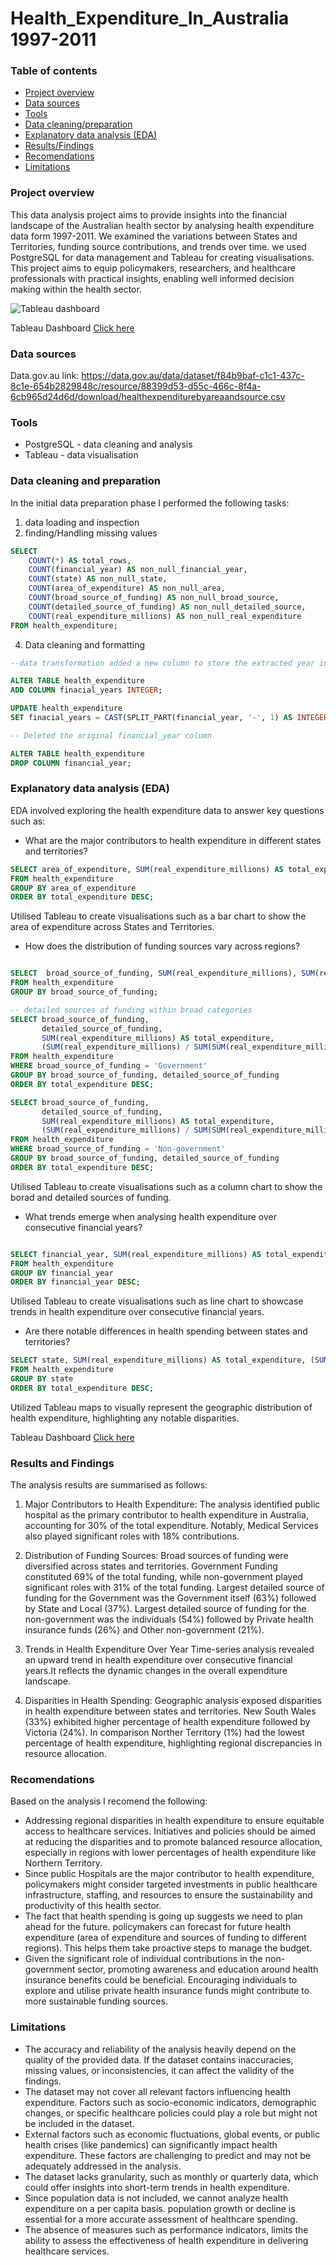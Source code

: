 # Health_Expenditure_In_Australia 1997-2011

### Table of contents

- [Project overview](#project-overview)
- [Data sources](-data-sources)
- [Tools](#tools)
- [Data cleaning/preparation](#data-cleaning-and-preparation)
- [Explanatory data analysis (EDA)](#explanatory-data-analysis-EDA)
- [Results/Findings](#results-and-findings)
- [Recomendations](#recomendations)
- [Limitations](#limitations)

### Project overview
This data analysis project aims to provide insights into the financial landscape of the Australian health sector by analysing health expenditure data form 1997-2011. We examined the variations between States and Territories, funding source contributions, and trends over time. we used PostgreSQL for data management and Tableau for creating visualisations. This project aims to equip policymakers, researchers, and healthcare professionals with practical insights, enabling well informed decision making within the health sector.

![Tableau dashboard](https://github.com/Sinthuya/Health_Expenditure_In_Australia-1997-2011/assets/150496788/12188552-9dcb-473f-a320-e9ae45099271)


Tableau Dashboard [Click here](https://public.tableau.com/app/profile/sinthuya.sivasubramaniam/viz/HealthExpenditureInAustralia1997-2011/Dashboard1)

### Data sources
Data.gov.au link: https://data.gov.au/data/dataset/f84b9baf-c1c1-437c-8c1e-654b2829848c/resource/88399d53-d55c-466c-8f4a-6cb965d24d6d/download/healthexpenditurebyareaandsource.csv

### Tools
- PostgreSQL - data cleaning and analysis
- Tableau - data visualisation

### Data cleaning and preparation
In the initial data preparation phase I performed the following tasks:
1. data loading and inspection
2. finding/Handling missing values
```Sql
SELECT
    COUNT(*) AS total_rows,
    COUNT(financial_year) AS non_null_financial_year,
    COUNT(state) AS non_null_state,
    COUNT(area_of_expenditure) AS non_null_area,
    COUNT(broad_source_of_funding) AS non_null_broad_source,
    COUNT(detailed_source_of_funding) AS non_null_detailed_source,
    COUNT(real_expenditure_millions) AS non_null_real_expenditure
FROM health_expenditure;
```
4. Data cleaning and formatting

```Sql
--data transformation added a new column to store the extracted year information

ALTER TABLE health_expenditure
ADD COLUMN finacial_years INTEGER;

UPDATE health_expenditure
SET finacial_years = CAST(SPLIT_PART(financial_year, '-', 1) AS INTEGER);

-- Deleted the original financial_year column

ALTER TABLE health_expenditure
DROP COLUMN financial_year;

```

### Explanatory data analysis (EDA)
EDA involved exploring the health expenditure data to answer key questions such as:
- What are the major contributors to health expenditure in different states and territories?
```Sql
SELECT area_of_expenditure, SUM(real_expenditure_millions) AS total_expenditure, (SUM(real_expenditure_millions) / SUM(SUM(real_expenditure_millions)) OVER ()) * 100 AS percentage_contribution
FROM health_expenditure
GROUP BY area_of_expenditure
ORDER BY total_expenditure DESC;
```

Utilised Tableau to create visualisations such as a bar chart to show the area of expenditure across States and Territories.

- How does the distribution of funding sources vary across regions?
```Sql

SELECT  broad_source_of_funding, SUM(real_expenditure_millions), SUM(real_expenditure_millions) * 100.0 / SUM(SUM(real_expenditure_millions)) OVER() AS percentage
FROM health_expenditure
GROUP BY broad_source_of_funding;
```

```Sql
-- detailed sources of funding within broad categories
SELECT broad_source_of_funding,
       detailed_source_of_funding,
       SUM(real_expenditure_millions) AS total_expenditure,
	   (SUM(real_expenditure_millions) / SUM(SUM(real_expenditure_millions)) OVER ()) * 100 AS percentage_contribution
FROM health_expenditure
WHERE broad_source_of_funding = 'Government'
GROUP BY broad_source_of_funding, detailed_source_of_funding
ORDER BY total_expenditure DESC;

SELECT broad_source_of_funding,
       detailed_source_of_funding,
       SUM(real_expenditure_millions) AS total_expenditure,
	   (SUM(real_expenditure_millions) / SUM(SUM(real_expenditure_millions)) OVER ()) * 100 AS percentage_contribution
FROM health_expenditure
WHERE broad_source_of_funding = 'Non-government'
GROUP BY broad_source_of_funding, detailed_source_of_funding
ORDER BY total_expenditure DESC;
```

Utilised Tableau to create visualisations such as a column chart to show the borad and detailed sources of funding.

- What trends emerge when analysing health expenditure over consecutive financial years?
```Sql

SELECT financial_year, SUM(real_expenditure_millions) AS total_expenditure
FROM health_expenditure
GROUP BY financial_year
ORDER BY financial_year DESC;
```
Utilised Tableau to create visualisations such as line chart to showcase trends in health expenditure over consecutive financial years.

  
- Are there notable differences in health spending between states and territories?
```Sql
SELECT state, SUM(real_expenditure_millions) AS total_expenditure, (SUM(real_expenditure_millions) / SUM(SUM(real_expenditure_millions)) OVER ()) * 100 AS percentage_contribution
FROM health_expenditure
GROUP BY state
ORDER BY total_expenditure DESC;
```
Utilized Tableau maps to visually represent the geographic distribution of health expenditure, highlighting any notable disparities.

Tableau Dashboard [Click here](https://public.tableau.com/app/profile/sinthuya.sivasubramaniam/viz/HealthExpenditureInAustralia1997-2011/Dashboard1)

### Results and Findings

The analysis results are summarised as follows:

1. Major Contributors to Health Expenditure:
The analysis identified public hospital as the primary contributor to health expenditure in Australia, accounting for 30% of the total expenditure. Notably, Medical Services also played significant roles with 18% contributions.

2. Distribution of Funding Sources:
Broad sources of funding were diversified across states and territories. Government Funding constituted 69% of the total funding, while non-government played significant roles with 31% of the total funding. Largest detailed source of funding for the Government was the Government itself (63%) followed by State and Local (37%). Largest detailed source of funding for the non-government was the individuals (54%) followed by Private health insurance funds (26%) and Other non-government (21%).

3. Trends in Health Expenditure Over Year
Time-series analysis revealed an upward trend in health expenditure over consecutive financial years.It reflects the dynamic changes in the overall expenditure landscape.

4. Disparities in Health Spending:
Geographic analysis exposed disparities in health expenditure between states and territories. New South Wales (33%) exhibited higher percentage of health expenditure followed by Victoria (24%). In comparison Norther Territory (1%) had the lowest percentage of health expenditure, highlighting regional discrepancies in resource allocation.

### Recomendations
Based on the analysis I recomend the following:
- Addressing regional disparities in health expenditure to ensure equitable access to healthcare services. Initiatives and policies should be aimed at reducing the disparities and to promote balanced resource allocation, especially in regions with lower percentages of health expenditure like Northern Territory.
- Since public Hospitals are the major contributor to health expenditure, policymakers might consider targeted investments in public healthcare infrastructure, staffing, and resources to ensure the sustainability and productivity of this health sector.
- The fact that health spending is going up suggests we need to plan ahead for the future. policymakers can forecast for future health expenditure (area of expenditure and sources of funding to different regions). This helps them take proactive steps to manage the budget.
- Given the significant role of individual contributions in the non-government sector, promoting awareness and education around health insurance benefits could be beneficial. Encouraging individuals to explore and utilise private health insurance funds might contribute to more sustainable funding sources.

### Limitations
- The accuracy and reliability of the analysis heavily depend on the quality of the provided data. If the dataset contains inaccuracies, missing values, or inconsistencies, it can affect the validity of the findings.
- The dataset may not cover all relevant factors influencing health expenditure. Factors such as socio-economic indicators, demographic changes, or specific healthcare policies could play a role but might not be included in the dataset.
- External factors such as economic fluctuations, global events, or public health crises (like pandemics) can significantly impact health expenditure. These factors are challenging to predict and may not be adequately addressed in the analysis.
- The dataset lacks granularity, such as monthly or quarterly data, which could offer insights into short-term trends in health expenditure.
- Since population data is not included, we cannot analyze health expenditure on a per capita basis. population growth or decline is essential for a more accurate assessment of healthcare spending.
- The absence of measures such as performance indicators, limits the ability to assess the effectiveness of health expenditure in delivering healthcare services.


